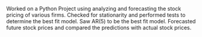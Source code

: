 Worked on a Python Project using analyzing and forecasting the stock pricing of various firms.
Checked for stationarity and performed tests to determine the best fit model.
Saw AR(5) to be the best fit model.
Forecasted future stock prices and compared the predictions with actual stock prices.
